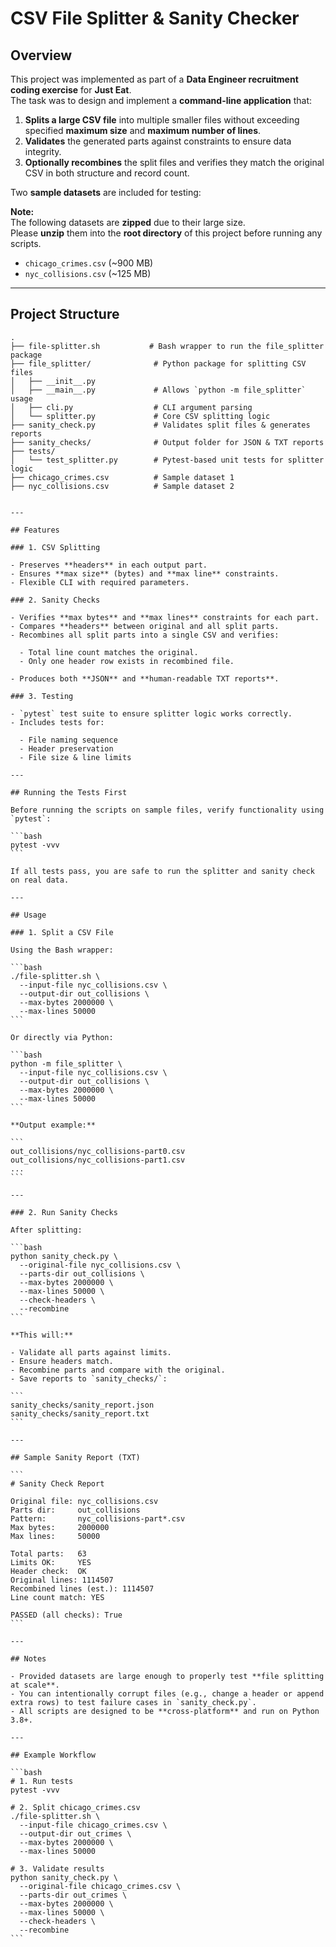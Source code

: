 # CSV File Splitter & Sanity Checker

## Overview

This project was implemented as part of a **Data Engineer recruitment coding exercise** for **Just Eat**.  
The task was to design and implement a **command-line application** that:

1. **Splits a large CSV file** into multiple smaller files without exceeding specified **maximum size** and **maximum number of lines**.
2. **Validates** the generated parts against constraints to ensure data integrity.
3. **Optionally recombines** the split files and verifies they match the original CSV in both structure and record count.

Two **sample datasets** are included for testing:

**Note:**  
The following datasets are **zipped** due to their large size.  
Please **unzip** them into the **root directory** of this project before running any scripts.

- `chicago_crimes.csv` (~900 MB)
- `nyc_collisions.csv` (~125 MB)

---

## Project Structure

```plaintext
.
├── file-splitter.sh           # Bash wrapper to run the file_splitter package
├── file_splitter/              # Python package for splitting CSV files
│   ├── __init__.py
│   ├── __main__.py             # Allows `python -m file_splitter` usage
│   ├── cli.py                  # CLI argument parsing
│   └── splitter.py             # Core CSV splitting logic
├── sanity_check.py             # Validates split files & generates reports
├── sanity_checks/              # Output folder for JSON & TXT reports
├── tests/
│   └── test_splitter.py        # Pytest-based unit tests for splitter logic
├── chicago_crimes.csv          # Sample dataset 1
├── nyc_collisions.csv          # Sample dataset 2
```

````

---

## Features

### 1. CSV Splitting

- Preserves **headers** in each output part.
- Ensures **max size** (bytes) and **max line** constraints.
- Flexible CLI with required parameters.

### 2. Sanity Checks

- Verifies **max bytes** and **max lines** constraints for each part.
- Compares **headers** between original and all split parts.
- Recombines all split parts into a single CSV and verifies:

  - Total line count matches the original.
  - Only one header row exists in recombined file.

- Produces both **JSON** and **human-readable TXT reports**.

### 3. Testing

- `pytest` test suite to ensure splitter logic works correctly.
- Includes tests for:

  - File naming sequence
  - Header preservation
  - File size & line limits

---

## Running the Tests First

Before running the scripts on sample files, verify functionality using `pytest`:

```bash
pytest -vvv
```

If all tests pass, you are safe to run the splitter and sanity check on real data.

---

## Usage

### 1️. Split a CSV File

Using the Bash wrapper:

```bash
./file-splitter.sh \
  --input-file nyc_collisions.csv \
  --output-dir out_collisions \
  --max-bytes 2000000 \
  --max-lines 50000
```

Or directly via Python:

```bash
python -m file_splitter \
  --input-file nyc_collisions.csv \
  --output-dir out_collisions \
  --max-bytes 2000000 \
  --max-lines 50000
```

**Output example:**

```
out_collisions/nyc_collisions-part0.csv
out_collisions/nyc_collisions-part1.csv
...
```

---

### 2️. Run Sanity Checks

After splitting:

```bash
python sanity_check.py \
  --original-file nyc_collisions.csv \
  --parts-dir out_collisions \
  --max-bytes 2000000 \
  --max-lines 50000 \
  --check-headers \
  --recombine
```

**This will:**

- Validate all parts against limits.
- Ensure headers match.
- Recombine parts and compare with the original.
- Save reports to `sanity_checks/`:

```
sanity_checks/sanity_report.json
sanity_checks/sanity_report.txt
```

---

## Sample Sanity Report (TXT)

```
# Sanity Check Report

Original file: nyc_collisions.csv
Parts dir:     out_collisions
Pattern:       nyc_collisions-part*.csv
Max bytes:     2000000
Max lines:     50000

Total parts:   63
Limits OK:     YES
Header check:  OK
Original lines: 1114507
Recombined lines (est.): 1114507
Line count match: YES

PASSED (all checks): True
```

---

## Notes

- Provided datasets are large enough to properly test **file splitting at scale**.
- You can intentionally corrupt files (e.g., change a header or append extra rows) to test failure cases in `sanity_check.py`.
- All scripts are designed to be **cross-platform** and run on Python 3.8+.

---

## Example Workflow

```bash
# 1. Run tests
pytest -vvv

# 2. Split chicago_crimes.csv
./file-splitter.sh \
  --input-file chicago_crimes.csv \
  --output-dir out_crimes \
  --max-bytes 2000000 \
  --max-lines 50000

# 3. Validate results
python sanity_check.py \
  --original-file chicago_crimes.csv \
  --parts-dir out_crimes \
  --max-bytes 2000000 \
  --max-lines 50000 \
  --check-headers \
  --recombine
```

````

